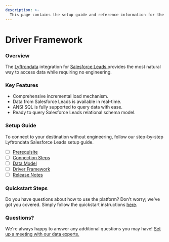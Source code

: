 ```yaml
---
description: >-
  This page contains the setup guide and reference information for the Salesforce Leads source connector.
---
```


# Driver Framework

### Overview

The [Lyftrondata](https://www.lyftrondata.com/) integration for [Salesforce Leads](https://www.lyftrondata.com/integration/salesforce-leads/)[ ](https://www.lyftrondata.com/integration/salesforce-leads/)provides the most natural way to access data while requiring no engineering.

### Key Features

* Comprehensive incremental load mechanism.
* Data from Salesforce Leads is available in real-time.&#x20;
* ANSI SQL is fully supported to query data with ease.
* Ready to query Salesforce Leads relational schema model.

### Setup Guide

To connect to your destination without engineering, follow our step-by-step Lyftrondata Salesforce Leads setup guide.

* [ ] [Prerequisite](../../marketing-analytics/salesforce-leads/prerequisite.md)
* [ ] [Connection Steps](../../marketing-analytics/salesforce-leads/connection-steps.md)
* [ ] [Data Model](../../marketing-analytics/salesforce-leads/data-model/)
* [ ] [Driver Framework](../../marketing-analytics/salesforce-leads/driver-framework/)
* [ ] [Release Notes](../../marketing-analytics/salesforce-leads/release-notes.md)

### Quickstart Steps

Do you have questions about how to use the platform? Don't worry; we've got you covered. Simply follow the quickstart instructions [here](../../../quickstart-steps.md).

### Questions? <a href="#questions" id="questions"></a>

We're always happy to answer any additional questions you may have! [Set up a meeting with our data experts.](https://www.lyftrondata.com/book-a-meeting/)


